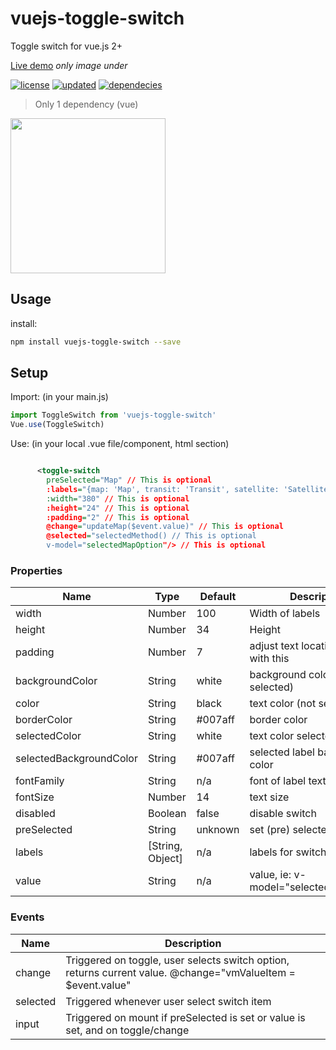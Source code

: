 # vuejs-toggle-switch
Toggle switch for vue.js 2+

[Live demo](http://softwarefun.no/#/toggleswitch) <i>only image under </i>

[![license][0]][1] [![updated][2]][99] [![dependecies][3]][99]
> Only 1 dependency (vue)

<img src="https://github.com/larsmars/vuejs-toggle-switch/blob/master/demo/src/assets/demo_img.png" height="248">

## Usage
install:
```bash
npm install vuejs-toggle-switch --save
```

## Setup
Import: (in your main.js)
```javascript
import ToggleSwitch from 'vuejs-toggle-switch'
Vue.use(ToggleSwitch)
```

Use: (in your local .vue file/component, html section)

```xml

      <toggle-switch
        preSelected="Map" // This is optional     
        :labels="{map: 'Map', transit: 'Transit', satellite: 'Satellite'}"
        :width="380" // This is optional
        :height="24" // This is optional
        :padding="2" // This is optional
        @change="updateMap($event.value)" // This is optional
        @selected="selectedMethod() // This is optional
        v-model="selectedMapOption"/> // This is optional
```

### Properties

| Name      | Type              | Default     | Description                        |
| ---       | ---               | ---         | ---                                |
| width     | Number           | 100       | Width of labels|
| height      | Number           | 34       | Height |
| padding     | Number           | 7       | adjust text location in label with this |
| backgroundColor      | String           | white       | background color (not selected) |
| color     | String           | black       | text color (not selected)|
| borderColor      | String  | #007aff | border color |
| selectedColor     | String           | white     | text color selected label |
| selectedBackgroundColor      | String           | #007aff       | selected label background color |
| fontFamily     | String           | n/a  | font of label text |
| fontSize      | Number           | 14     | text size |
| disabled     | Boolean           | false       | disable switch |
| preSelected     | String           | unknown       | set (pre) selected label |
| labels     | [String, Object]           | n/a       | labels for switch |
| value     | String          | n/a       | value, ie:  v-model="selectedMapOption"  |

### Events

| Name   | Description              |
| ---    | ---                      |
| change | Triggered on toggle, user selects switch option, returns current value. @change="vmValueItem = $event.value" |
| selected | Triggered whenever user select switch item |
| input | Triggered on mount if preSelected is set or value is set, and on toggle/change |


[0]: https://img.shields.io/badge/license-MIT-green.svg
[1]: https://github.com/larsmars/vuejs-toggle-switch/blob/master/LICENSE
[2]: https://img.shields.io/badge/updated-januar%202018-brightgreen.svg
[3]: https://img.shields.io/badge/dependencies-1-brightgreen.svg
[99]: https://github.com/larsmars/vuejs-toggle-switch

